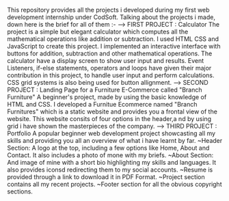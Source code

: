 This repository provides all the projects i developed during my first web development internship under CodSoft.
Talking about the projects i made, down here is the brief for all of them :-
--> FIRST PROJECT : Calculator 
        The project is a simple but elegant calculator which computes all the mathematical operations like addition or subtraction.
        I used HTML CSS and JavaScript to create this project.
        I implemented an interactive interface with buttons for addition, subtraction and other mathematical operations.
        The calculator have a display screen to show user input and results.
        Event Listeners, if-else statements, operators and loops have given their major contribution in this project, to handle user input and perform calculations.
        CSS grid systems is also being used for button allignment.
--> SECOND PROJECT : Landing Page for a Furniture E-Commerce called "Branch Furniture"
        A beginner's project, made by using the basic knowledge of HTML and CSS.
        I developed a Furnitue Ecommerce named "Branch Furnitures" which is a static website and provides you a frontal view of the website.
        This website consits of four options in the header,a nd by using grid i have shown the masterpieces of the company.
--> THIRD PROJECT : Portfolio
        A popular beginner web development project showcasting all my skills and providing you all an overview of what i have learnt by far.
        ~Header Section: A logo at the top, including a few options like Home, About and Contact. It also includes a photo of mone with my briefs.
        ~About Section: And image of mine with a short bio highlighting my skills and languages. It also provides iconsd redirecting them to my social accounts.
        ~Resume is provided through a link to download it in PDF Format.
        ~Project section contains all my recent projects.
        ~Footer section for all the obvious copyright sections.
